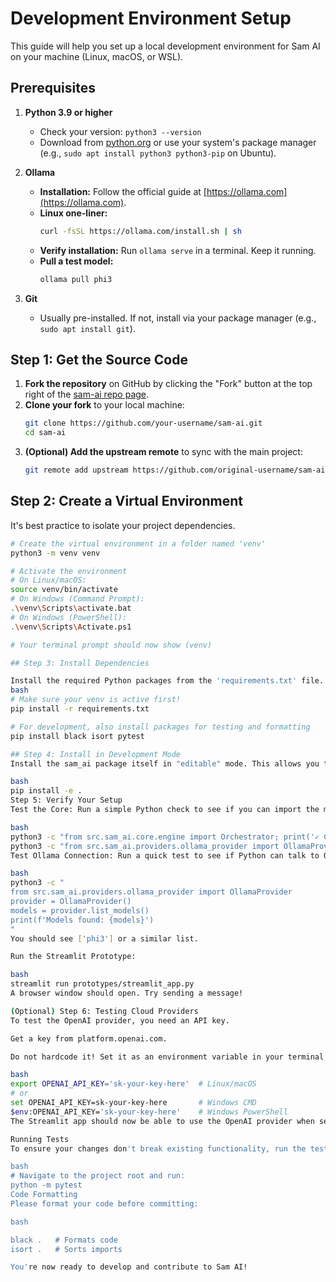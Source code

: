 # Development Environment Setup

This guide will help you set up a local development environment for Sam AI on your machine (Linux, macOS, or WSL).

## Prerequisites

1.  **Python 3.9 or higher**
    *   Check your version: `python3 --version`
    *   Download from [python.org](https://python.org) or use your system's package manager (e.g., `sudo apt install python3 python3-pip` on Ubuntu).

2.  **Ollama**
    *   **Installation:** Follow the official guide at [https://ollama.com](https://ollama.com).
    *   **Linux one-liner:**
        ```bash
        curl -fsSL https://ollama.com/install.sh | sh
        ```
    *   **Verify installation:** Run `ollama serve` in a terminal. Keep it running.
    *   **Pull a test model:**
        ```bash
        ollama pull phi3
        ```

3.  **Git**
    *   Usually pre-installed. If not, install via your package manager (e.g., `sudo apt install git`).

## Step 1: Get the Source Code

1.  **Fork the repository** on GitHub by clicking the "Fork" button at the top right of the [sam-ai repo page](https://github.com/your-username/sam-ai).
2.  **Clone your fork** to your local machine:
    ```bash
    git clone https://github.com/your-username/sam-ai.git
    cd sam-ai
    ```
3.  **(Optional) Add the upstream remote** to sync with the main project:
    ```bash
    git remote add upstream https://github.com/original-username/sam-ai.git
    ```

## Step 2: Create a Virtual Environment

It's best practice to isolate your project dependencies.

```bash
# Create the virtual environment in a folder named 'venv'
python3 -m venv venv

# Activate the environment
# On Linux/macOS:
source venv/bin/activate
# On Windows (Command Prompt):
.\venv\Scripts\activate.bat
# On Windows (PowerShell):
.\venv\Scripts\Activate.ps1

# Your terminal prompt should now show (venv)

## Step 3: Install Dependencies

Install the required Python packages from the 'requirements.txt' file.
bash
# Make sure your venv is active first!
pip install -r requirements.txt

# For development, also install packages for testing and formatting
pip install black isort pytest

## Step 4: Install in Development Mode
Install the sam_ai package itself in "editable" mode. This allows you to make changes to the code without having to reinstall it.

bash
pip install -e .
Step 5: Verify Your Setup
Test the Core: Run a simple Python check to see if you can import the main modules.

bash
python3 -c "from src.sam_ai.core.engine import Orchestrator; print('✓ Core import successful')"
python3 -c "from src.sam_ai.providers.ollama_provider import OllamaProvider; print('✓ Provider import successful')"
Test Ollama Connection: Run a quick test to see if Python can talk to Ollama.

bash
python3 -c "
from src.sam_ai.providers.ollama_provider import OllamaProvider
provider = OllamaProvider()
models = provider.list_models()
print(f'Models found: {models}')
"
You should see ['phi3'] or a similar list.

Run the Streamlit Prototype:

bash
streamlit run prototypes/streamlit_app.py
A browser window should open. Try sending a message!

(Optional) Step 6: Testing Cloud Providers
To test the OpenAI provider, you need an API key.

Get a key from platform.openai.com.

Do not hardcode it! Set it as an environment variable in your terminal session:

bash
export OPENAI_API_KEY='sk-your-key-here'  # Linux/macOS
# or
set OPENAI_API_KEY=sk-your-key-here       # Windows CMD
$env:OPENAI_API_KEY='sk-your-key-here'    # Windows PowerShell
The Streamlit app should now be able to use the OpenAI provider when selected.

Running Tests
To ensure your changes don't break existing functionality, run the test suite.

bash
# Navigate to the project root and run:
python -m pytest
Code Formatting
Please format your code before committing:

bash

black .   # Formats code
isort .   # Sorts imports

You're now ready to develop and contribute to Sam AI!

